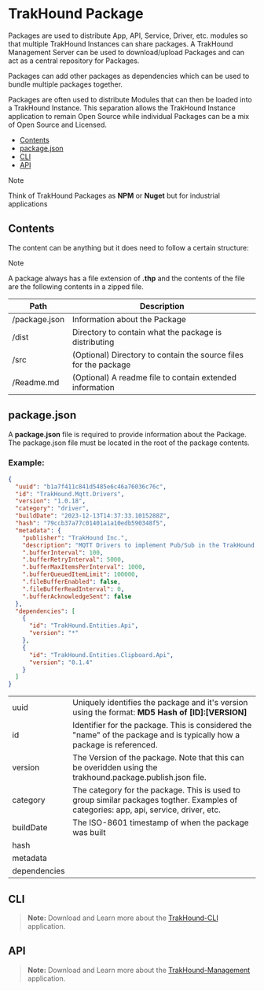 # TrakHound Package
Packages are used to distribute App, API, Service, Driver, etc. modules so that multiple TrakHound Instances can share packages. A TrakHound Management Server can be used to download/upload Packages and can act as a central repository for Packages.

Packages can add other packages as dependencies which can be used to bundle multiple packages together.

Packages are often used to distribute Modules that can then be loaded into a TrakHound Instance. This separation allows the TrakHound Instance application to remain Open Source while individual Packages can be a mix of Open  Source and Licensed.

<ul class="toc">
    <li><a href="#contents">Contents</a></li>
    <li><a href="#package-json">package.json</a></li>
    <li><a href="#cli">CLI</a></li>
    <li><a href="#api">API</a></li>
</ul>

> [!NOTE]
> Think of TrakHound Packages as <strong>NPM</strong> or <strong>Nuget</strong> but for industrial applications

## Contents
The content can be anything but it does need to follow a certain structure:

> [!NOTE]
> A package always has a file extension of <strong>.thp</strong> and the contents of the file are the following contents in a zipped file.

<table>
    <thead>
        <tr>
            <th>Path</th>
            <th>Description</th>
        </tr>
    </thead>
    <tbody>
        <tr>
            <td class="row-header">/package.json</td>
            <td>Information about the Package</td>
        </tr>
        <tr>
            <td class="row-header">/dist</td>
            <td>Directory to contain what the package is distributing</td>
        </tr>
        <tr>
            <td class="row-header">/src</td>
            <td>(Optional) Directory to contain the source files for the package</td>
        </tr>
        <tr>
            <td class="row-header">/Readme.md</td>
            <td>(Optional) A readme file to contain extended information</td>
        </tr>
    </tbody>
</table>

## package.json
A <strong>package.json</strong> file is required to provide information about the Package. The package.json file must be located in the root of the package contents.

### Example:
```json
{
  "uuid": "b1a7f411c841d5485e6c46a76036c76c",
  "id": "TrakHound.Mqtt.Drivers",
  "version": "1.0.18",
  "category": "driver",
  "buildDate": "2023-12-13T14:37:33.1015288Z",
  "hash": "79ccb37a77c01401a1a10edb590348f5",
  "metadata": {
    "publisher": "TrakHound Inc.",
    "description": "MQTT Drivers to implement Pub/Sub in the TrakHound Framework",
    ".bufferInterval": 100,
    ".bufferRetryInterval": 5000,
    ".bufferMaxItemsPerInterval": 1000,
    ".bufferQueuedItemLimit": 100000,
    ".fileBufferEnabled": false,
    ".fileBufferReadInterval": 0,
    ".bufferAcknowledgeSent": false
  },
  "dependencies": [
    {
      "id": "TrakHound.Entities.Api",
      "version": "*"
    },
    {
      "id": "TrakHound.Entities.Clipboard.Api",
      "version": "0.1.4"
    }
  ]
}
```

<table>
    <tbody>
        <tr>
            <td class="row-header">uuid</td>
            <td>Uniquely identifies the package and it's version using the format: <strong>MD5 Hash of [ID]:[VERSION]</strong></td>
        </tr>
        <tr>
            <td class="row-header">id</td>
            <td>Identifier for the package. This is considered the "name" of the package and is typically how a package is referenced.</td>
        </tr>
        <tr>
            <td class="row-header">version</td>
            <td>The Version of the package. Note that this can be overidden using the trakhound.package.publish.json file.</td>
        </tr>
        <tr>
            <td class="row-header">category</td>
            <td>The category for the package. This is used to group similar packages togther. Examples of categories: app, api, service, driver, etc.</td>
        </tr>
        <tr>
            <td class="row-header">buildDate</td>
            <td>The ISO-8601 timestamp of when the package was built</td>
        </tr>
        <tr>
            <td class="row-header">hash</td>
            <td></td>
        </tr>
        <tr>
            <td class="row-header">metadata</td>
            <td></td>
        </tr>
        <tr>
            <td class="row-header">dependencies</td>
            <td></td>
        </tr>
    </tbody>
</table>

## CLI
> **Note:** Download and Learn more about the <a href="/docs/trakhound-cli/packages#top">TrakHound-CLI</a> application.

## API
> **Note:** Download and Learn more about the <a href="/docs/trakhound-management/packages#top">TrakHound-Management</a> application.